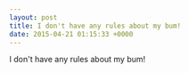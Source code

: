 ```yaml
---
layout: post
title: I don't have any rules about my bum!
date: 2015-04-21 01:15:33 +0000
---
```


I don't have any rules about my bum!

